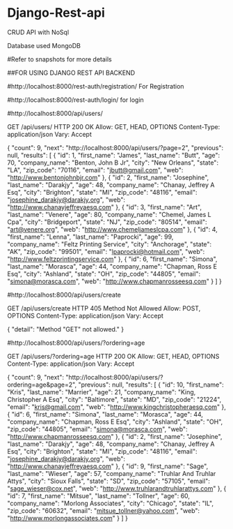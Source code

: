 # Django-Rest-api
CRUD API with NoSql

Database used MongoDB

#Refer to snapshots for more details

##FOR USING DJANGO REST API BACKEND

#http://localhost:8000/rest-auth/registration/
For Registration 

#http://localhost:8000/rest-auth/login/
for login 


#http://localhost:8000/api/users/

GET /api/users/
HTTP 200 OK
Allow: GET, HEAD, OPTIONS
Content-Type: application/json
Vary: Accept

{
    "count": 9,
    "next": "http://localhost:8000/api/users/?page=2",
    "previous": null,
    "results": [
        {
            "id": 1,
            "first_name": "James",
            "last_name": "Butt",
            "age": 70,
            "company_name": "Benton, John B Jr",
            "city": "New Orleans",
            "state": "LA",
            "zip_code": "70116",
            "email": "jbutt@gmail.com",
            "web": "http://www.bentonjohnbjr.com"
        },
        {
            "id": 2,
            "first_name": "Josephine",
            "last_name": "Darakjy",
            "age": 48,
            "company_name": "Chanay, Jeffrey A Esq",
            "city": "Brighton",
            "state": "MI",
            "zip_code": "48116",
            "email": "josephine_darakjy@darakjy.org",
            "web": "http://www.chanayjeffreyaesq.com"
        },
        {
            "id": 3,
            "first_name": "Art",
            "last_name": "Venere",
            "age": 80,
            "company_name": "Chemel, James L Cpa",
            "city": "Bridgeport",
            "state": "NJ",
            "zip_code": "80514",
            "email": "art@venere.org",
            "web": "http://www.chemeljameslcpa.com"
        },
        {
            "id": 4,
            "first_name": "Lenna",
            "last_name": "Paprocki",
            "age": 99,
            "company_name": "Feltz Printing Service",
            "city": "Anchorage",
            "state": "AK",
            "zip_code": "99501",
            "email": "lpaprocki@hotmail.com",
            "web": "http://www.feltzprintingservice.com"
        },
        {
            "id": 6,
            "first_name": "Simona",
            "last_name": "Morasca",
            "age": 44,
            "company_name": "Chapman, Ross E Esq",
            "city": "Ashland",
            "state": "OH",
            "zip_code": "44805",
            "email": "simona@morasca.com",
            "web": "http://www.chapmanrosseesq.com"
        }
    ]
}

#http://localhost:8000/api/users/create

GET /api/users/create
HTTP 405 Method Not Allowed
Allow: POST, OPTIONS
Content-Type: application/json
Vary: Accept

{
    "detail": "Method \"GET\" not allowed."
}

#http://localhost:8000/api/users/?ordering=age

GET /api/users/?ordering=age
HTTP 200 OK
Allow: GET, HEAD, OPTIONS
Content-Type: application/json
Vary: Accept

{
    "count": 9,
    "next": "http://localhost:8000/api/users/?ordering=age&page=2",
    "previous": null,
    "results": [
        {
            "id": 10,
            "first_name": "Kris",
            "last_name": "Marrier",
            "age": 21,
            "company_name": "King, Christopher A Esq",
            "city": "Baltimore",
            "state": "MD",
            "zip_code": "21224",
            "email": "kris@gmail.com",
            "web": "http://www.kingchristopheraesq.com"
        },
        {
            "id": 6,
            "first_name": "Simona",
            "last_name": "Morasca",
            "age": 44,
            "company_name": "Chapman, Ross E Esq",
            "city": "Ashland",
            "state": "OH",
            "zip_code": "44805",
            "email": "simona@morasca.com",
            "web": "http://www.chapmanrosseesq.com"
        },
        {
            "id": 2,
            "first_name": "Josephine",
            "last_name": "Darakjy",
            "age": 48,
            "company_name": "Chanay, Jeffrey A Esq",
            "city": "Brighton",
            "state": "MI",
            "zip_code": "48116",
            "email": "josephine_darakjy@darakjy.org",
            "web": "http://www.chanayjeffreyaesq.com"
        },
        {
            "id": 9,
            "first_name": "Sage",
            "last_name": "Wieser",
            "age": 57,
            "company_name": "Truhlar And Truhlar Attys",
            "city": "Sioux Falls",
            "state": "SD",
            "zip_code": "57105",
            "email": "sage_wieser@cox.net",
            "web": "http://www.truhlarandtruhlarattys.com"
        },
        {
            "id": 7,
            "first_name": "Mitsue",
            "last_name": "Tollner",
            "age": 60,
            "company_name": "Morlong Associates",
            "city": "Chicago",
            "state": "IL",
            "zip_code": "60632",
            "email": "mitsue_tollner@yahoo.com",
            "web": "http://www.morlongassociates.com"
        }
    ]
}

